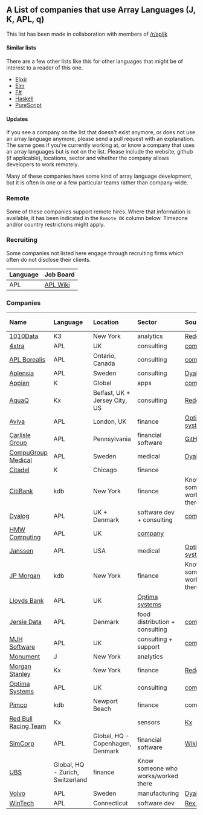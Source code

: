 ## A List of companies that use Array Languages (J, K, APL, q)
This list has been made in collaboration with members of [/r/apljk](https://www.reddit.com/r/apljk)

#### Similar lists

There are a few other lists like this for other languages that might be of interest to a reader of this one.

* [Elixir](https://github.com/beam-community/elixir-companies)
* [Elm](https://github.com/jah2488/elm-companies)
* [F#](https://github.com/Kavignon/fsharp-companies)
* [Haskell](https://github.com/erkmos/haskell-companies)
* [PureScript](https://github.com/ajnsit/purescript-companies)

#### Updates
If you see a company on the list that doesn't exist anymore, or does not use an array language anymore, please send a pull request with an explanation. The same goes if you're currently working at, or know a company that uses an array languages but is not on the list. Please include the website, github (if applicable), locations, sector and whether the company allows developers to work remotely.

Many of these companies have some kind of array language development, but it is often in one or a few particular teams rather than company-wide.

### Remote

Some of these companies support remote hires. Where that information is available, it has been indicated in the `Remote OK` column below. Timezone and/or country restrictions might apply.

### Recruiting

Some companies not listed here engage through recruiting firms which often do not disclose their clients.

| Language | Job Board |
| :------- | :------- |
| APL | [APL Wiki](https://aplwiki.com/wiki/Talk:Jobs) |

### Companies

| Name | Language | Location | Sector | Source | Remote OK? |
| :--- | :------- | :------- | :----- | :----- | :--------- |
| [1010Data](https://www.1010data.com) | K3 | New York | analytics | [Reddit](https://www.reddit.com/r/apljk/comments/o60i7r/list_of_companies_using_j_k_apl_array_languages/) | yes |
| [4xtra](https://4xtra.com) | APL | UK | consulting | [company](https://4xtra.com/news.htm) | |
| [APL Borealis](http://www.aplborealis.com/) | APL | Ontario, Canada | consulting | [company](http://www.aplborealis.com/services.html) | |
| [Aplensia](http://aplensia.com) | APL | Sweden | consulting | [Dyalog](https://www.dyalog.com/case-studies/customisation.htm) |  |
| [Appian](https://appian.com) | K | Global | apps | [company](https://docs.appian.com/suite/help/17.2/Requesting_and_Installing_a_license.html) | yes |
| [AquaQ](https://www.aquaq.co.uk) | Kx | Belfast, UK + Jersey City, US | consulting | [Reddit](https://www.reddit.com/r/apljk/comments/o60i7r/list_of_companies_using_j_k_apl_array_languages/) | | [ASCO](https://www.asco.org/) | APL | Virginia, US | medical, research | [Optima systems](https://optima-systems.co.uk/apl-consultancy/) |  |
| [Aviva](https://www.aviva.com/) | APL | London, UK | finance | [Optima systems](https://optima-systems.co.uk/apl-consultancy/) |  |
| [Carlisle Group](https://www.carlislegroup.com/) | APL | Pennsylvania | financial software | [GitHub](https://github.com/the-carlisle-group) | yes
| [CompuGroup Medical](https://profdoccare.se) | APL | Sweden | medical | [Dyalog](https://www.dyalog.com/case-studies/healthcare.htm) |  | yes
| [Citadel](https://www.citadel.com) | K | Chicago | finance | | |
| [CitiBank](https://www.citi.com/)  | kdb | New York | finance | Know someone who worked/works there | | 
| [Dyalog](https://dyalog.com) | APL | UK + Denmark | software dev + consulting | [company](https://www.dyalog.com/careers.htm) | yes |
| [HMW Computing](https://hmwcomputing.co.uk/) | APL | UK | [company](https://hmwcomputing.co.uk/apl.htm) | |
| [Janssen](https://www.janssen.com/) | APL | USA | medical | [Optima systems](https://optima-systems.co.uk/apl-consultancy/) |  |
| [JP Morgan](https://www.jpmorganchase.com/) | kdb | New York | finance | Know someone who worked/works there | |
| [Lloyds Bank](https://www.lloydsbank.com/) | APL | UK | [Optima systems](https://optima-systems.co.uk/apl-consultancy/) |  |
| [Jersie Data](http://apl.net/) | APL | Denmark | food distribution + consulting | [company](http://apl.net/) | |
| [MJH Software](http://mjhsoftwareservices.co.uk/) | APL | UK | consulting + support | [company](http://mjhsoftwareservices.co.uk/)
| [Monument](https://www.monument.ai) | J | New York | analytics | | some |
| [Morgan Stanley](https://www.morganstanley.com) | Kx | New York | finance | [Reddit](https://www.reddit.com/r/apljk/comments/o60i7r/list_of_companies_using_j_k_apl_array_languages/) | |
| [Optima Systems](https://optima-systems.co.uk/) | APL | UK | consulting | [company](https://optima-systems.co.uk/apl-consultancy/) |  |
| [Pimco](https://www.pimco.com) | kdb | Newport Beach | finance | company | |
| [Red Bull Racing Team](https://www.redbull.com/int-en/redbullracing) | Kx | | sensors | [Kx](https://kx.com/blog/aston-martin-redbull/) | |
| [SimCorp](https://www.simcorp.com/) | APL | Global, HQ - Copenhagen, Denmark | financial software | [Wikipedia](https://en.wikipedia.org/wiki/SimCorp) | | 
| [UBS](https://www.ubs.com/global/en.html) | Global, HQ - Zurich, Switzerland | finance | Know someone who works/worked there | |
| [Volvo](https://www.volvogroup.com/) | APL | Sweden | manufacturing | [Dyalog](https://www.dyalog.com/case-studies/index.htm) |  |
| [WinTech](https://www.winklevoss.com) | APL | Connecticut | software dev | [Rex Swain](http://www.rexswain.com/resume.html) |  |

